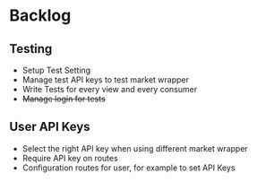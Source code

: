 # Backlog

## Testing

- Setup Test Setting
- Manage test API keys to test market wrapper
- Write Tests for every view and every consumer
- ~~Manage login for tests~~

## User API Keys

- Select the right API key when using different market wrapper
- Require API key on routes
- Configuration routes for user, for example to set API Keys